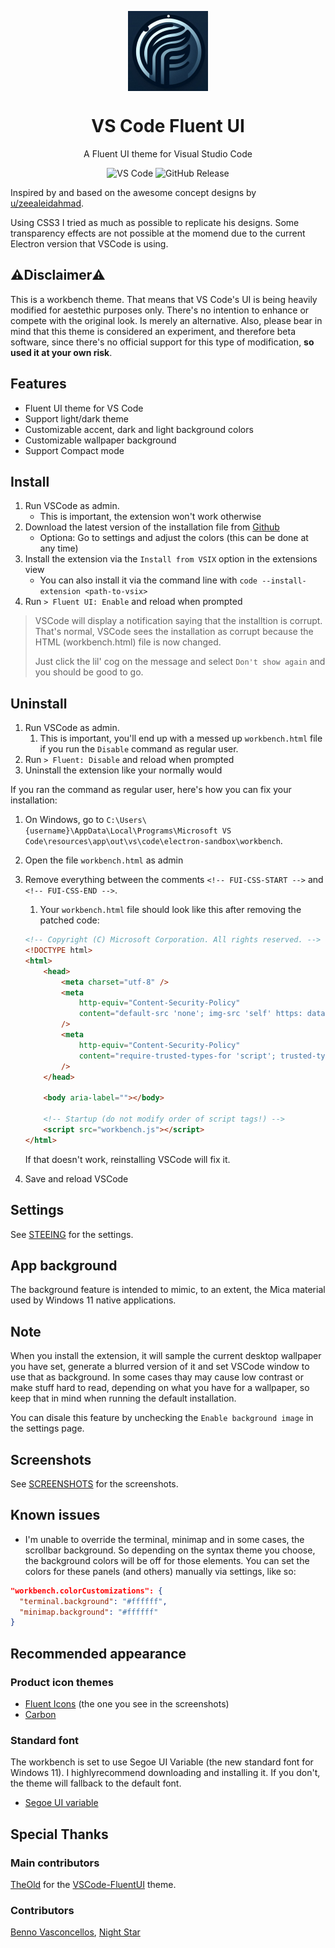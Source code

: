 <p align="center">
  <img width="128" align="center" src="/images/icon.png">
</p>
<h1 align="center">
    VS Code Fluent UI
</h1>
<p align="center">
  A Fluent UI theme for Visual Studio Code
</p>
<p align="center">
    <img alt="VS Code" src="https://img.shields.io/badge/Visual_Studio_Code-0078D4?style=for-the-badge&logo=visual%20studio%20code&logoColor=white">
    <img alt="GitHub Release" src="https://img.shields.io/github/v/release/Night-Star04/vscode-fluent-ui">
</p>

Inspired by and based on the awesome concept designs by
[u/zeealeidahmad](https://www.reddit.com/r/Windows11/comments/orbgzl/visual_studio_vs_code_and_github_desktop_with/).

Using CSS3 I tried as much as possible to replicate his designs. Some transparency effects are not
possible at the momend due to the current Electron version that VSCode is using.

## ⚠️Disclaimer⚠️

This is a workbench theme. That means that VS Code's UI is being heavily modified for aestethic
purposes only. There's no intention to enhance or compete with the original look. Is merely an
alternative. Also, please bear in mind that this theme is considered an experiment, and therefore
beta software, since there's no official support for this type of modification, **so used it at your
own risk**.

## Features

-   Fluent UI theme for VS Code
-   Support light/dark theme
-   Customizable accent, dark and light background colors
-   Customizable wallpaper background
-   Support Compact mode

## Install

1. Run VSCode as admin.
    - This is important, the extension won't work otherwise
2. Download the latest version of the installation file from
   [Github](https://github.com/Night-Star04/vscode-fluent-ui/releases)
    - Optiona: Go to settings and adjust the colors (this can be done at any time)
3. Install the extension via the `Install from VSIX` option in the extensions view
    - You can also install it via the command line with `code --install-extension <path-to-vsix>`
4. Run `> Fluent UI: Enable` and reload when prompted

> VSCode will display a notification saying that the installtion is corrupt. That's normal, VSCode
> sees the installation as corrupt because the HTML (workbench.html) file is now changed.
>
> Just click the lil' cog on the message and select `Don't show again` and you should be good to go.

## Uninstall

1. Run VSCode as admin.
    1. This is important, you'll end up with a messed up `workbench.html` file if you run the
       `Disable` command as regular user.
2. Run `> Fluent: Disable` and reload when prompted
3. Uninstall the extension like your normally would

If you ran the command as regular user, here's how you can fix your installation:

1. On Windows, go to
   `C:\Users\{username}\AppData\Local\Programs\Microsoft VS Code\resources\app\out\vs\code\electron-sandbox\workbench`.
2. Open the file `workbench.html` as admin
3. Remove everything between the comments `<!-- FUI-CSS-START -->` and `<!-- FUI-CSS-END -->`.

    1. Your `workbench.html` file should look like this after removing the patched code:

    ```html
    <!-- Copyright (C) Microsoft Corporation. All rights reserved. -->
    <!DOCTYPE html>
    <html>
        <head>
            <meta charset="utf-8" />
            <meta
                http-equiv="Content-Security-Policy"
                content="default-src 'none'; img-src 'self' https: data: blob: vscode-remote-resource:; media-src 'self'; frame-src 'self' vscode-webview:; object-src 'self'; script-src 'self' 'unsafe-eval' blob:; style-src 'self' 'unsafe-inline'; connect-src 'self' https: ws:; font-src 'self' https: vscode-remote-resource:;"
            />
            <meta
                http-equiv="Content-Security-Policy"
                content="require-trusted-types-for 'script'; trusted-types amdLoader cellRendererEditorText defaultWorkerFactory diffEditorWidget stickyScrollViewLayer editorGhostText domLineBreaksComputer editorViewLayer diffReview dompurify notebookRenderer safeInnerHtml standaloneColorizer tokenizeToString;"
            />
        </head>

        <body aria-label=""></body>

        <!-- Startup (do not modify order of script tags!) -->
        <script src="workbench.js"></script>
    </html>
    ```

    If that doesn't work, reinstalling VSCode will fix it.

4. Save and reload VSCode

## Settings

See [STEEING](/STEEING.MD) for the settings.

## App background

The background feature is intended to mimic, to an extent, the Mica material used by Windows 11
native applications.

## Note

When you install the extension, it will sample the current desktop wallpaper you have set, generate
a blurred version of it and set VSCode window to use that as background. In some cases thay may
cause low contrast or make stuff hard to read, depending on what you have for a wallpaper, so keep
that in mind when running the default installation.

You can disale this feature by unchecking the `Enable background image` in the settings page.

## Screenshots

See [SCREENSHOTS](/SCREENSHOTS.MD) for the screenshots.

## Known issues

-   I'm unable to override the terminal, minimap and in some cases, the scrollbar background. So
    depending on the syntax theme you choose, the background colors will be off for those elements.
    You can set the colors for these panels (and others) manually via settings, like so:

```json
"workbench.colorCustomizations": {
  "terminal.background": "#ffffff",
  "minimap.background": "#ffffff"
}
```

## Recommended appearance

### Product icon themes

-   [Fluent Icons](https://marketplace.visualstudio.com/items?itemName=miguelsolorio.fluent-icons)
    (the one you see in the screenshots)
-   [Carbon](https://marketplace.visualstudio.com/items?itemName=antfu.icons-carbon)

### Standard font

The workbench is set to use Segoe UI Variable (the new standard font for Windows 11). I
highlyrecommend downloading and installing it. If you don't, the theme will fallback to the default
font.

-   [Segoe UI variable](https://docs.microsoft.com/en-us/windows/apps/design/downloads/#fonts)

## Special Thanks

### Main contributors

[TheOld](https://github.com/TheOld) for the
[VSCode-FluentUI](https://github.com/TheOld/vscode-fluent-ui) theme.

### Contributors

[Benno Vasconcellos](https://github.com/MrTadeu), [Night Star](https://github.com/Night-Star04)
